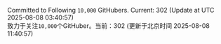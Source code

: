 Committed to Following `10,000` GitHubers. Current: <!-- FOLLOWING_COUNT -->302<!-- FOLLOWING_COUNT --> (Update at UTC <!-- LAST_UPDATED -->2025-08-08 03:40:57<!-- LAST_UPDATED -->)<br>
致力于关注`10,000`个GitHuber。当前：<!-- FOLLOWING_COUNT -->302<!-- FOLLOWING_COUNT --> (更新于北京时间 <!-- LAST_UPDATED_CST -->2025-08-08 11:40:57<!-- LAST_UPDATED_CST -->)

